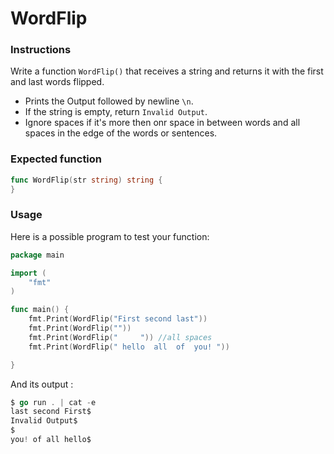 # WordFlip

### Instructions

Write a function `WordFlip()` that receives a string and returns it with the first and last words flipped.

- Prints the Output followed by newline `\n`.
- If the string is empty, return `Invalid Output`.
- Ignore spaces if it's more then onr space in between words and all spaces in the edge of the words or sentences.

### Expected function

```go
func WordFlip(str string) string {
}
```

### Usage

Here is a possible program to test your function:

```go
package main

import (
	"fmt"
)

func main() {
    fmt.Print(WordFlip("First second last"))
    fmt.Print(WordFlip(""))
    fmt.Print(WordFlip("     ")) //all spaces
    fmt.Print(WordFlip(" hello  all  of  you! "))

}
```

And its output :

```go
$ go run . | cat -e
last second First$
Invalid Output$
$
you! of all hello$
```
